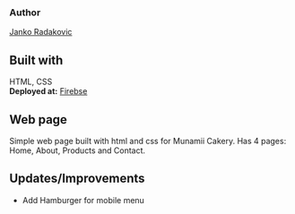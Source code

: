 ### Author   
[Janko Radakovic](https://github.com/janko101/)
## Built with  
HTML, CSS   
**Deployed at:** [Firebse](https://munamii-cakery-101.web.app) 

## Web page   
Simple web page built with html and css for Munamii Cakery. Has 4 pages: Home, About, Products and Contact.

## Updates/Improvements   
- Add Hamburger for mobile menu 
